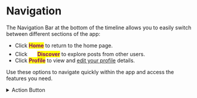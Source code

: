# Navigation

The Navigation Bar at the bottom of the timeline allows you to easily switch between different sections of the app:

* Click <mark style="color:purple;">**Home**</mark> to return to the home page.
* Click ![](<../.gitbook/assets/Vector (9).png>) <mark style="color:purple;">**Discover**</mark> to explore posts from other users.
* Click <mark style="color:purple;">**Profile**</mark> to view and [edit your profile](broken-reference) details.

Use these options to navigate quickly within the app and access the features you need.

<details>

<summary>Action Button</summary>

Tap the Action Button shortly to go directly to the **Create Post** screen.

Long press the Action Button to see these shortcuts:

* **Shop:** Direct link to the Shop.
* **Mo:** Opens the AI workflow.
* **Create Story:** Direct link to the [Story Creation](../moseiki-features/stories.md#create-and-share-a-story) workflow.
* **Create Post:** Quick route to the Post Creation workflow.

Choose the needed shortcut to use the feature right away.

</details>
